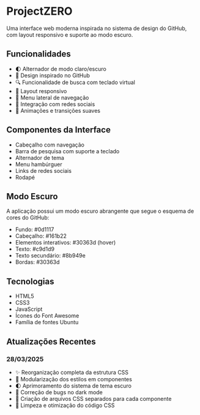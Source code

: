 # ProjectZERO

Uma interface web moderna inspirada no sistema de design do GitHub, com layout responsivo e suporte ao modo escuro.

## Funcionalidades

- 🌓 Alternador de modo claro/escuro
- 🎨 Design inspirado no GitHub
- 🔍 Funcionalidade de busca com teclado virtual
- 📱 Layout responsivo
- 🍔 Menu lateral de navegação
- 🔗 Integração com redes sociais
- 🎯 Animações e transições suaves

## Componentes da Interface

- Cabeçalho com navegação
- Barra de pesquisa com suporte a teclado
- Alternador de tema
- Menu hambúrguer
- Links de redes sociais
- Rodapé

## Modo Escuro

A aplicação possui um modo escuro abrangente que segue o esquema de cores do GitHub:
- Fundo: #0d1117
- Cabeçalho: #161b22
- Elementos interativos: #30363d (hover)
- Texto: #c9d1d9
- Texto secundário: #8b949e
- Bordas: #30363d

## Tecnologias

- HTML5
- CSS3
- JavaScript
- Ícones do Font Awesome
- Família de fontes Ubuntu

## Atualizações Recentes

### 28/03/2025
- ✨ Reorganização completa da estrutura CSS
- 🎨 Modularização dos estilos em componentes
- 🌓 Aprimoramento do sistema de tema escuro
- 🔧 Correção de bugs no dark mode
- 📁 Criação de arquivos CSS separados para cada componente
- 🧹 Limpeza e otimização do código CSS
